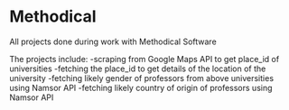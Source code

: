 # Methodical
All projects done during work with Methodical Software

The projects include:
-scraping from Google Maps API to get place_id of universities
-fetching the place_id to get details of the location of the university
-fetching likely gender of professors from above universities using Namsor API
-fetching likely country of origin of professors using Namsor API
